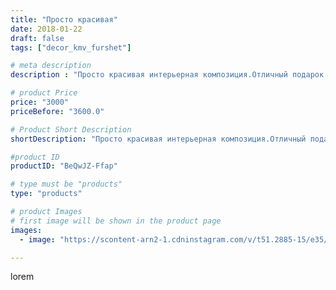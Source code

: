```yaml
---
title: "Просто красивая"
date: 2018-01-22
draft: false
tags: ["decor_kmv_furshet"]

# meta description
description : "Просто красивая интерьерная композиция.Отличный подарок милым женщинам ко дню 8 Марта."

# product Price
price: "3000"
priceBefore: "3600.0"

# Product Short Description
shortDescription: "Просто красивая интерьерная композиция.Отличный подарок милым женщинам ко дню 8 Марта."

#product ID
productID: "BeQwJZ-Ffap"

# type must be "products"
type: "products"

# product Images
# first image will be shown in the product page
images:
  - image: "https://scontent-arn2-1.cdninstagram.com/v/t51.2885-15/e35/26866822_329553224214442_7813737867359813632_n.jpg?se=7&tp=1&_nc_ht=scontent-arn2-1.cdninstagram.com&_nc_cat=110&_nc_ohc=vydjlXe90HgAX-S6YGC&oh=60e58935e0f9c8878f385ec65e9d6e2e&oe=60753C35&ig_cache_key=MTY5ODA2ODgxMjExMTY3MzAwMQ%3D%3D.2"

---
```

lorem
